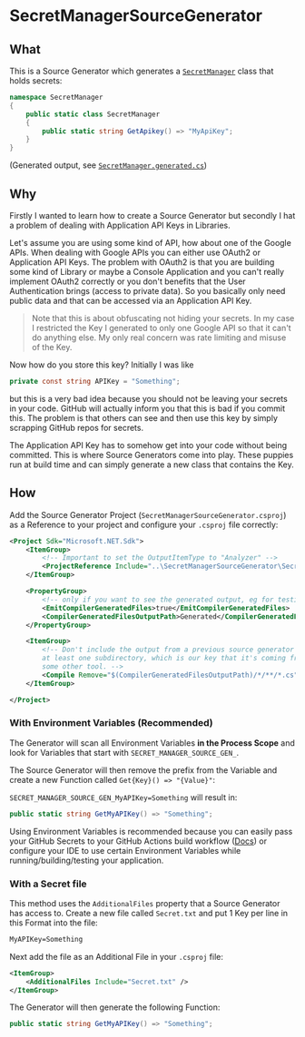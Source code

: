 # SecretManagerSourceGenerator

## What

This is a Source Generator which generates a [`SecretManager`](SecretManagerSourceGenerator.Example/Generated/SecretManagerSourceGenerator/SecretManagerSourceGenerator.Generator/SecretManager.generated.cs) class that holds secrets:

```c#
namespace SecretManager
{
    public static class SecretManager
    {
        public static string GetApikey() => "MyApiKey";
    }
}
```

(Generated output, see [`SecretManager.generated.cs`](SecretManagerSourceGenerator.Example/Generated/SecretManagerSourceGenerator/SecretManagerSourceGenerator.Generator/SecretManager.generated.cs))

## Why

Firstly I wanted to learn how to create a Source Generator but secondly I hat a problem of dealing with Application API Keys in Libraries.

Let's assume you are using some kind of API, how about one of the Google APIs. When dealing with Google APIs you can either use OAuth2 or Application API Keys. The problem with OAuth2 is that you are building some kind of Library or maybe a Console Application and you can't really implement OAuth2 correctly or you don't benefits that the User Authentication brings (access to private data). So you basically only need public data and that can be accessed via an Application API Key.

> Note that this is about obfuscating not hiding your secrets. In my case I restricted the Key I generated to only one Google API so that it can't do anything else. My only real concern was rate limiting and misuse of the Key.

Now how do you store this key? Initially I was like

```c#
private const string APIKey = "Something";
```

but this is a very bad idea because you should not be leaving your secrets in your code. GitHub will actually inform you that this is bad if you commit this. The problem is that others can see and then use this key by simply scrapping GitHub repos for secrets.

The Application API Key has to somehow get into your code without being committed. This is where Source Generators come into play. These puppies run at build time and can simply generate a new class that contains the Key.

## How

Add the Source Generator Project (`SecretManagerSourceGenerator.csproj`) as a Reference to your project and configure your `.csproj` file correctly:

```xml
<Project Sdk="Microsoft.NET.Sdk">
    <ItemGroup>
        <!-- Important to set the OutputItemType to "Analyzer" -->
        <ProjectReference Include="..\SecretManagerSourceGenerator\SecretManagerSourceGenerator.csproj" OutputItemType="Analyzer" />
    </ItemGroup>

    <PropertyGroup>
        <!-- only if you want to see the generated output, eg for testing -->
        <EmitCompilerGeneratedFiles>true</EmitCompilerGeneratedFiles>
        <CompilerGeneratedFilesOutputPath>Generated</CompilerGeneratedFilesOutputPath>
    </PropertyGroup>

    <ItemGroup>
        <!-- Don't include the output from a previous source generator execution into future runs; the */** trick here ensures that there's
        at least one subdirectory, which is our key that it's coming from a source generator as opposed to something that is coming from
        some other tool. -->
        <Compile Remove="$(CompilerGeneratedFilesOutputPath)/*/**/*.cs" />
    </ItemGroup>

</Project>

```

### With Environment Variables (Recommended)

The Generator will scan all Environment Variables **in the Process Scope** and look for Variables that start with `SECRET_MANAGER_SOURCE_GEN_`.

The Source Generator will then remove the prefix from the Variable and create a new Function called `Get{Key}() => "{Value}"`:

`SECRET_MANAGER_SOURCE_GEN_MyAPIKey=Something` will result in:

```c#
public static string GetMyAPIKey() => "Something";
```

Using Environment Variables is recommended because you can easily pass your GitHub Secrets to your GitHub Actions build workflow ([Docs](https://docs.github.com/en/actions/reference/encrypted-secrets#using-encrypted-secrets-in-a-workflow)) or configure your IDE to use certain Environment Variables while running/building/testing your application.

### With a Secret file

This method uses the `AdditionalFiles` property that a Source Generator has access to. Create a new file called `Secret.txt` and put 1 Key per line in this Format into the file:

```txt
MyAPIKey=Something
```

Next add the file as an Additional File in your `.csproj` file:

```xml
<ItemGroup>
    <AdditionalFiles Include="Secret.txt" />
</ItemGroup>
```

The Generator will then generate the following Function:

```c#
public static string GetMyAPIKey() => "Something";
```
